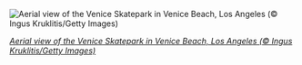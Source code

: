 
![Aerial view of the Venice Skatepark in Venice Beach, Los Angeles (© Ingus Kruklitis/Getty Images)](https://cn.bing.com//th?id=OHR.VeniceBeach_EN-US0067125391_1920x1080.jpg&rf=LaDigue_1920x1080.jpg&pid=hp)

*[Aerial view of the Venice Skatepark in Venice Beach, Los Angeles (© Ingus Kruklitis/Getty Images)](https://www.bing.com/search?q=venice+skatepark&FORM=hpcapt&filters=HpDate%3a%2220210913_0700%22)*
